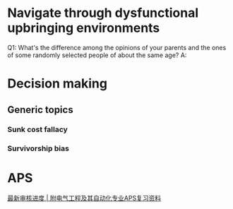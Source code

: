 # Navigate through dysfunctional upbringing environments
Q1: What's the difference among the opinions of your parents and the ones of some randomly selected people of about the same age?
A: 
# Decision making
## Generic topics
### Sunk cost fallacy
### Survivorship bias
# APS
[最新审核进度 | 附电气工程及其自动化专业APS复习资料](https://zhuanlan.zhihu.com/p/91614666)